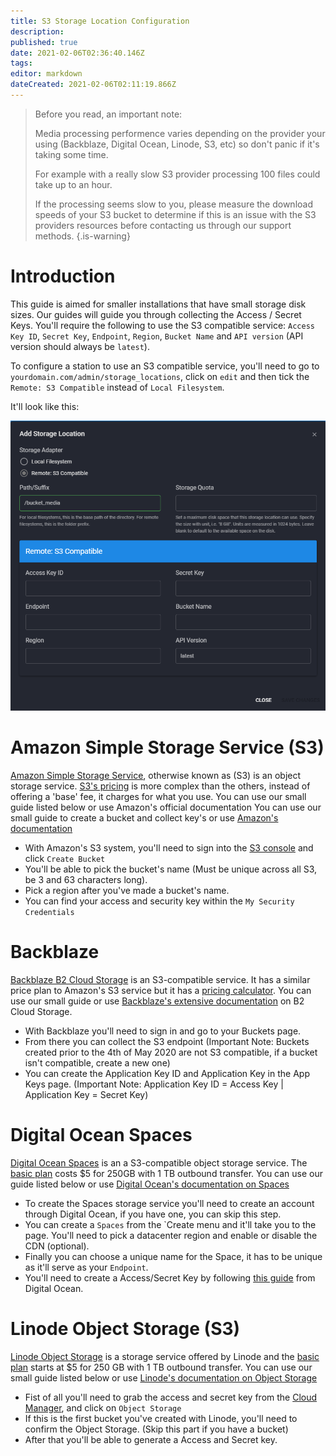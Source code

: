 ```yaml
---
title: S3 Storage Location Configuration
description: 
published: true
date: 2021-02-06T02:36:40.146Z
tags: 
editor: markdown
dateCreated: 2021-02-06T02:11:19.866Z
---
```


> Before you read, an important note:
>
> Media processing performence varies depending on the provider your using (Backblaze, Digital Ocean, Linode, S3, etc) so don't panic if it's taking some time.
>
> For example with a really slow S3 provider processing 100 files could take up to an hour.
>
> If the processing seems slow to you, please measure the download speeds of your S3 bucket to determine if this is an issue with the S3 providers resources before contacting us through our support methods.
{.is-warning}

# Introduction

This guide is aimed for smaller installations that have small storage disk sizes. Our guides will guide you through collecting the Access / Secret Keys. You'll require the following to use the S3 compatible service: `Access Key ID`, `Secret Key`, `Endpoint`, `Region`, `Bucket Name` and `API version` (API version should always be `latest`).

To configure a station to use an S3 compatible service, you'll need to go to `yourdomain.com/admin/storage_locations`, click on `edit` and then tick the `Remote: S3 Compatible` instead of `Local Filesystem`.

It'll look like this:

![storage_location.png](/images/storage-locations/storage_location.png)

# Amazon Simple Storage Service (S3)

[Amazon Simple Storage Service](https://aws.amazon.com/s3/), otherwise known as (S3) is an object storage service. [S3's pricing](https://aws.amazon.com/s3/pricing/) is more complex than the others, instead of offering a 'base' fee, it charges for what you use. You can use our small guide listed below or use Amazon's official documentation You can use our small guide to create a bucket and collect key's or use [Amazon's documentation](https://docs.aws.amazon.com/s3/index.html)

- With Amazon's S3 system, you'll need to sign into the [S3 console](https://console.aws.amazon.com/s3/) and click `Create Bucket`
- You'll be able to pick the bucket's name (Must be unique across all S3, be 3 and 63 characters long).
- Pick a region after you've made a bucket's name.
- You can find your access and security key within the `My Security Credentials`

# Backblaze

[Backblaze B2 Cloud Storage](https://www.backblaze.com/b2/cloud-storage.html) is an S3-compatible service. It has a similar price plan to Amazon's S3 service but it has a [pricing calculator](https://www.backblaze.com/b2/cloud-storage-pricing.html). You can use our small guide or use [Backblaze's extensive documentation](https://help.backblaze.com/hc/en-us/categories/202640068-Backblaze-B2-Cloud-Storage) on B2 Cloud Storage.

- With Backblaze you'll need to sign in and go to your Buckets page.
- From there you can collect the S3 endpoint (Important Note: Buckets created prior to the 4th of May 2020 are not S3 compatible, if a bucket isn't compatible, create a new one)
- You can create the Application Key ID and Application Key in the App Keys page. (Important Note: Application Key ID = Access Key | Application Key = Secret Key)

# Digital Ocean Spaces

[Digital Ocean Spaces](https://www.digitalocean.com/products/spaces/) is an a S3-compatible object storage service. The [basic plan](https://www.digitalocean.com/docs/spaces/#plans-and-pricing) costs $5 for 250GB with 1 TB outbound transfer. You can use our guide listed below or use [Digital Ocean's documentation on Spaces](https://www.digitalocean.com/docs/spaces/)

- To create the Spaces storage service you'll need to create an account through Digital Ocean, if you have one, you can skip this step.
- You can create a `Spaces` from the `Create menu and it'll take you to the page. You'll need to pick a datacenter region and enable or disable the CDN (optional).
- Finally you can choose a unique name for the Space, it has to be unique as it'll serve as your `Endpoint`.
- You'll need to create a Access/Secret Key by following [this guide](https://www.digitalocean.com/docs/spaces/how-to/manage-access/) from Digital Ocean.

# Linode Object Storage (S3)

[Linode Object Storage](https://www.linode.com/products/object-storage/) is a storage service offered by Linode and the [basic plan](https://www.linode.com/pricing/#row--storage) starts at $5 for 250 GB with 1 TB outbound transfer. You can use our small guide listed below or use [Linode's documentation on Object Storage](https://www.linode.com/docs/guides/how-to-use-object-storage/)

- Fist of all you'll need to grab the access and secret key from the [Cloud Manager](https://cloud.linode.com/), and click on `Object Storage`
- If this is the first bucket you've created with Linode, you'll need to confirm the Object Storage. (Skip this part if you have a bucket)
- After that you'll be able to generate a Access and Secret key.